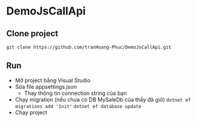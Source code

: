 # DemoJsCallApi

## Clone project
`git clone https://github.com/tranHoang-Phuc/DemoJsCallApi.git`

## Run
* Mở project bằng Visual Studio
* Sửa file appsettings.json
  * Thay thông tin connection string của bạn
* Chạy migration (nếu chưa có DB MySaleDb của thầy đã gửi)
  `dotnet ef migrations add 'Init'`
  `dotnet ef database update`
* Chạy project 
